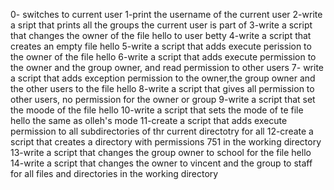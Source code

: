 0- switches to current user
1-print the username of the current user
2-write a sript that prints all the groups the current user is part of
3-write a script that changes the owner of the file hello to user betty
4-write a script that creates an empty file hello
5-write a script that adds execute perission to the owner of the file hello
6-write a script that adds execute permission to the owner and the group owner, and read permission to other users
7- write a script that adds exception permission to the owner,the group owner and the other users to the file hello
8-write a script that gives all permission to other users, no permission for the owner or group 
9-write a script that set the moode of the file hello
10-write a script that sets the mode of te file hello the same as olleh's mode
11-create a script that adds execute permission to all subdirectories of thr current directotry for all
12-create a script that creates a directory with permissions 751 in the working directory
13-write a script that changes the group owner to school for the file hello
14-write a script that changes the owner to vincent and the group to staff for all files and directories in the working directory
